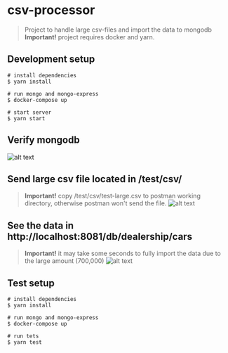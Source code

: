 # csv-processor

> Project to handle large csv-files and import the data to mongodb
> **Important!** project requires docker and yarn.


## Development setup

```batch
# install dependencies
$ yarn install

# run mongo and mongo-express
$ docker-compose up

# start server
$ yarn start
```
## Verify mongodb
![alt text](https://gist.githubusercontent.com/mejiaej/8f5181e4ccb5d8dbd3020d7113f088cc/raw/a667b111cd4383bd967cf1f43391c82b45a24f79/mongo.PNG?raw=true)

## Send large csv file located in /test/csv/
> **Important!** copy /test/csv/test-large.csv to postman working directory, otherwise postman won't send the file.
![alt text](https://gist.githubusercontent.com/mejiaej/8f5181e4ccb5d8dbd3020d7113f088cc/raw/a667b111cd4383bd967cf1f43391c82b45a24f79/postman-csv.PNG?raw=true)

## See the data in http://localhost:8081/db/dealership/cars
> **Important!** it may take some seconds to fully import the data due to the large amount (700,000)
![alt text](https://gist.githubusercontent.com/mejiaej/8f5181e4ccb5d8dbd3020d7113f088cc/raw/a667b111cd4383bd967cf1f43391c82b45a24f79/mongo-populated.PNG?raw=true)


## Test setup

```batch
# install dependencies
$ yarn install

# run mongo and mongo-express
$ docker-compose up

# run tets
$ yarn test
```
